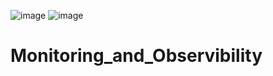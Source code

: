 ![image](https://github.com/user-attachments/assets/7bcd1897-8b5d-4411-b4e4-566d36c369e3)
![image](https://github.com/user-attachments/assets/5e7a9e2f-5e8e-4730-863c-122b213c65ae)

# Monitoring_and_Observibility
